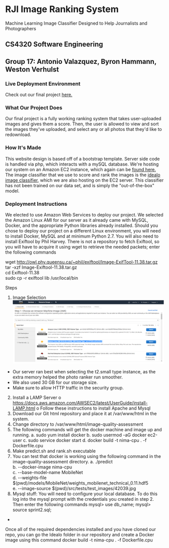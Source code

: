 
# RJI Image Ranking System

Machine Learning Image Classifier Designed to Help Journalists and Photographers

## CS4320 Software Engineering

## Group 17: Antonio Valazquez, Byron Hammann, Weston Verhulst

### Live Deployment Environment

Check out our final project [here.](http://ec2-3-88-210-63.compute-1.amazonaws.com/)  

### What Our Project Does

Our final project is a fully working ranking system that takes user-uploaded images and gives them a score. Then, the user is allowed to view and sort the images they've uploaded, and select any or all photos that they'd like to redownload. 

### How It's Made

This website design is based off of a bootstrap template. Server side code is handled via php, which interacts with a mySQL database. We're hosting our system on an Amazon EC2 instance, which again can be [found here.](http://ec2-3-88-210-63.compute-1.amazonaws.com/) The image classifier that we use to score and rank the images is the [idealo image classifier](https://github.com/idealo/image-quality-assessment), which we are also hosting on the EC2 server. This classifier has not been trained on our data set, and is simply the "out-of-the-box" model. 

### Deployment Instructions

We elected to use Amazon Web Services to deploy our project. We selected the Amazon Linux AMI for our server as it already came with MySQL, Docker, and the appropriate Python libraries already installed.  Should you chose to deploy our project on a different Linux environment, you will need to install Docker, MySQL and at minimum Python 2.7. You will also need to install Exiftool by Phil Harvey. There is not a repository to fetch Exiftool, so you will have to acquire it using wget to retrieve the needed packets; enter the following commands

wget http://owl.phy.queensu.ca/~phil/exiftool/Image-ExifTool-11.38.tar.gz  
tar -xzf Image-Exiftool-11.38.tar.gz  
cd Exiftool-11.38  
sudo cp -r exiftool lib /usr/local/bin  

Steps
1.	Image Selection
![Deployment Image](https://github.com/WestonV/RJI-Image-Classifier/blob/master/Sprint%204/Deployment.png)
 
 
-	Our server ran best when selecting the t2.small type instance, as the extra memory helped the photo ranker run smoother.
-	We also used 30 GB for our storage size.
-	Make sure to allow HTTP traffic in the security group.
2.	Install a LAMP Server
o	https://docs.aws.amazon.com/AWSEC2/latest/UserGuide/install-LAMP.html
o	Follow these instructions to install Apache and Mysql
3.	Download our Git html repository and place it at /var/www/html in the system. 
4.	Change directory to /var/www/html/image-quality-assessment
5.	The following commands will get the docker machine and image up and running.
a.	sudo yum install docker
b.	sudo usermod -aG docker ec2-user
c.	sudo service docker start
d.	docker build -t nima-cpu . -f Dockerfile.cpu
6.	Make predict.sh and rank.sh executable 
7.	You can test that docker is working using the following command in the image-quality-assessment directory.
a.	./predict  \
b.	--docker-image nima-cpu \
c.	--base-model-name MobileNet \
d.	--weights-file $(pwd)/models/MobileNet/weights_mobilenet_technical_0.11.hdf5 \
e.	--image-source $(pwd)/src/tests/test_images/42039.jpg
8.	Mysql stuff:  You will need to configure your local database. To do this log into the mysql prompt with the credentials you created in step 2. Then enter the following commands
	mysql> use db_name;
	mysql> source sprint2.sql;
  

-	

Once all of the required dependencies installed and you have cloned our repo, you can go the Idealo folder in our repository and create a Docker image using this command
docker build -t nima-cpu . -f Dockerfile.cpu
